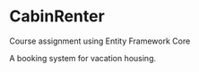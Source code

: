 # CabinRenter
Course assignment using Entity Framework Core

A booking system for vacation housing.
